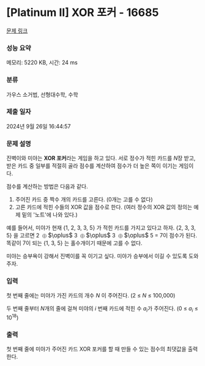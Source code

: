 # [Platinum II] XOR 포커 - 16685 

[문제 링크](https://www.acmicpc.net/problem/16685) 

### 성능 요약

메모리: 5220 KB, 시간: 24 ms

### 분류

가우스 소거법, 선형대수학, 수학

### 제출 일자

2024년 9월 26일 16:44:57

### 문제 설명

<p>진벽이와 미야는 <strong>XOR 포커</strong>라는 게임을 하고 있다. 서로 정수가 적힌 카드를 <em>N</em>장 받고, 받은 카드 중 일부를 적절히 골라 점수를 계산하여 점수가 더 높은 쪽이 이기는 게임이다.</p>

<p>점수를 계산하는 방법은 다음과 같다.</p>

<ol>
	<li>주어진 카드 중 짝수 개의 카드를 고른다. (0개는 고를 수 없다)</li>
	<li>고른 카드에 적힌 수들의 XOR 값을 점수로 한다. (여러 정수의 XOR 값의 정의는 예제 밑의 '노트'에 나와 있다.)</li>
</ol>

<p>예를 들어서, 미야가 현재 {1, 2, 3, 3, 5} 가 적힌 카드를 가지고 있다고 하자. {2, 3, 3, 5} 을 고르면 2 <mjx-container class="MathJax" jax="CHTML" style="font-size: 109%; position: relative;"><mjx-math class="MJX-TEX" aria-hidden="true"><mjx-mo class="mjx-n"><mjx-c class="mjx-c2295"></mjx-c></mjx-mo></mjx-math><mjx-assistive-mml unselectable="on" display="inline"><math xmlns="http://www.w3.org/1998/Math/MathML"><mo>⊕</mo></math></mjx-assistive-mml><span aria-hidden="true" class="no-mathjax mjx-copytext">$\oplus$</span></mjx-container> 3 <mjx-container class="MathJax" jax="CHTML" style="font-size: 109%; position: relative;"><mjx-math class="MJX-TEX" aria-hidden="true"><mjx-mo class="mjx-n"><mjx-c class="mjx-c2295"></mjx-c></mjx-mo></mjx-math><mjx-assistive-mml unselectable="on" display="inline"><math xmlns="http://www.w3.org/1998/Math/MathML"><mo>⊕</mo></math></mjx-assistive-mml><span aria-hidden="true" class="no-mathjax mjx-copytext">$\oplus$</span></mjx-container> 3 <mjx-container class="MathJax" jax="CHTML" style="font-size: 109%; position: relative;"><mjx-math class="MJX-TEX" aria-hidden="true"><mjx-mo class="mjx-n"><mjx-c class="mjx-c2295"></mjx-c></mjx-mo></mjx-math><mjx-assistive-mml unselectable="on" display="inline"><math xmlns="http://www.w3.org/1998/Math/MathML"><mo>⊕</mo></math></mjx-assistive-mml><span aria-hidden="true" class="no-mathjax mjx-copytext">$\oplus$</span></mjx-container> 5 = 7이 점수가 된다. 똑같이 7이 되는 {1, 3, 5} 는 홀수개이기 때문에 고를 수 없다.</p>

<p>미야는 승부욕이 강해서 진벽이를 꼭 이기고 싶다. 미야가 승부에서 이길 수 있도록 도와주자.</p>

### 입력 

 <p>첫 번째 줄에는 미야가 가진 카드의 개수 <em>N</em> 이 주어진다. (2 ≤ <em>N</em> ≤ 100,000)</p>

<p>두 번째 줄부터 <em>N</em>개의 줄에 걸쳐 미야의 <em>i </em>번째 카드에 적힌 수 <em>a<sub>i</sub></em>가 주어진다. (0 ≤ <em>a<sub>i</sub></em> ≤ 10<sup>18</sup>)</p>

### 출력 

 <p>첫 번째 줄에 미야가 주어진 카드 XOR 포커를 할 때 만들 수 있는 점수의 최댓값을 출력한다.</p>

